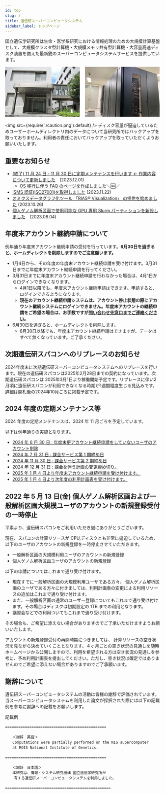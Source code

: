 ```yaml
---
id: top
slug: /
title: 遺伝研スーパーコンピュータシステム
sidebar_label: トップページ
---
```



国立遺伝学研究所は生命・医学系研究における情報処理のための大規模計算基盤として、大規模クラスタ型計算機・大規模メモリ共有型計算機・大容量高速ディスク装置を備えた最新鋭のスーパーコンピュータシステムサービスを提供しています。


![top_image2](top_image2.png)



<img src={require('./caution.png').default} />
ディスク容量が逼迫しているためユーザーホームディレクトリ内のデータについて当研究所ではバックアップを取っておりません。利用者の責任においてバックアップを取っていただくようお願いいたします。
<div className="clearfix"></div>


## 重要なお知らせ

- [(終了) 11 月 24 日 - 11 月 30 日に定期メンテナンスを行います ← 作業内容について更新しました](/blog/2023-11-24-scheduled-maintenance)　(2023.12.01)
    - [OS 移行に伴う FAQ のページを作成しました](/faq/faq_os_migration)＼&#x1f195;／
- [ISMS 認証(ISO27001)を取得しました](/guides/ISMS_Certificate) (2023.11.22)
- [オミクスデータグラフ化ツール 「RIAS®️ Visualization」 の提供を始めました](/advanced_guides/advanced_guide_2023#%E3%82%AA%E3%83%9F%E3%82%AF%E3%82%B9%E3%83%87%E3%83%BC%E3%82%BF%E3%82%B0%E3%83%A9%E3%83%95%E5%8C%96%E3%83%84%E3%83%BC%E3%83%AB-rias%25EF%25B8%258F-visualization%20%E3%81%AE-%E6%8F%90%E4%BE%9B%E3%82%92%E5%A7%8B%E3%82%81%E3%81%BE%E3%81%97%E3%81%9F) (2023.10.26)
- [個人ゲノム解析区画で使用可能な GPU 専用 Slurm パーティションを新設しました](/blog/2023-08-04-news_GPU_slurm)　(2023.08.04)


## 年度末アカウント継続申請について

例年通り年度末アカウント継続申請の受付を行っています。**6月30日を過ぎると、ホームディレクトを削除しますのでご注意願います。**

- 1月4日から、その年度の年度末アカウント継続申請を受け付けます。3月31日までに年度末アカウント継続申請を行ってください。
- 3月31日までに年度末アカウント継続申請を行わなかった場合は、4月1日からログインできなくなります。
    - 4月1日以降でも、年度末アカウント継続申請はできます。申請すると、ログインできるようになります。
    - **現在のアカウント継続申請システムは、アカウント停止状態の際にアカウント継続システムにログインできません。年度末アカウントの継続申請をご希望の場合は、お手数ですが[問い合わせ先窓口までご連絡ください](/application/reference)。**
- 6月30日を過ぎると、ホームディレクトを削除します。
    - 6月30日以降でも、年度末アカウント継続申請はできますが、データはすべて無くなっています。ご了承ください。




## 次期遺伝研スパコンへのリプレースのお知らせ

2024年度末に次期遺伝研スーパーコンピュータシステムへのリプレースを行います。現在の遺伝研スパコンは2025年2月28日までの契約になっています。次期遺伝研スパコンは 2025年3月1日より稼働開始予定です。リプレースに伴い2月頃に遺伝研スパコンが利用できなくなる時期が1週間程度生じる見込みです。詳細は開札後の2024年10月ごろに掲載予定です。


## 2024 年度の定期メンテナンス等

2024 年度の定期メンテナンスは、2024 年 11 月ごろを予定しています。

以下は例年通りの実施となります。
- [2024 年 6 月 30 日 : 年度末更アカウント継続申請をしていないユーザのアカウント削除](/application/renewal)
- [2024 年 7 月 31 日 : 課金サービス第 1 期締め日](/application/invoice/#請求書の発行)
- [2024 年 11 月 30 日 : 課金サービス第 2 期締め日](/application/invoice/#請求書の発行)
- [2024 年 12 月 31 日 : 課金を伴う計画の変更締め切り。](/application/invoice/#請求書の発行)
- [2025 年 1 月 4 日より年度末アカウント継続申請を受け付けます。](/application/renewal)
- [2025 年 1 月 4 日より次年度の利用計画表を受け付けます。](/application/resource_extension)



## 2022 年 5 月 13 日(金) 個人ゲノム解析区画および一般解析区画大規模ユーザのアカウントの新規登録受付の一時停止

平素より、遺伝研スパコンをご利用いただき誠にありがとうございます。

現在、スパコンの計算リソースが CPU,ディスクとも非常に逼迫しているため、以下のユーザのアカウントの新規登録を一時停止させていただきます。

- 一般解析区画の大規模利用ユーザのアカウントの新規登録
- 個人ゲノム解析区画ユーザのアカウントの新規登録

以下の申請についてはこれまで通り受け付けます。

- 現在すでに一般解析区画の大規模利用ユーザである方々、 個人ゲノム解析区画のユーザである方々に付きましては、利用計画表の変更による利用リソースの追加はこれまで通り受け付けます。
- また、一般解析区画の通常のユーザー登録についてもこれまで通り受け付けます。その場合はディスクは初期設定の 1TB までの利用となります。
- 講習会などでの利用ついてもこれまで通り受け付けます。


その場合も、ご希望に添えない場合がありますのでご了承いただけますようお願いいたします。

アカウントの新規登録受付の再開時期につきましては、 計算リソースの空き状況を見ながら決めていくこととなります。４ヶ月ごとの空き状況の見通しを随時ホームページから公開しますので、利用を希望される方は空き状況の見通しを参考に、予め利用計画表を提出してください。ただし、空き状況は確定ではありませんのでご希望に添えない場合がありますのでご了承願います。


## 謝辞について

遺伝研スーパーコンピュータシステムの活動は皆様の謝辞で評価されています。当スーパーコンピュータシステムを利用した論文が採択された際には以下の記載例を参考に謝辞への記載をお願いします。

記載例

```
==============================================

　　＜謝辞　英語＞
　　Computations were partially performed on the NIG supercomputer
　　at ROIS National Institute of Genetics.

==============================================

　　＜謝辞　日本語＞
　　本研究は、情報・システム研究機構 国立遺伝学研究所が
    有する遺伝研スーパーコンピュータシステムを利用しました。

================================================

```
